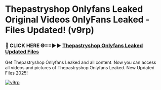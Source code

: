 # Thepastryshop Onlyfans Leaked Original Videos 0nlyFans Leaked - Files Updated! (v9rp)

<h3>🔴 CLICK HERE 🌐==►► <a href="https://tinyurl.com/3hn5wdd3" rel="nofollow">Thepastryshop Onlyfans Leaked Updated Files</a></h3>

Get Thepastryshop Onlyfans Leaked and all content. Now you can access all videos and pictures of Thepastryshop Onlyfans Leaked. New Updated Files 2025!

[![v9rp](https://i.imgur.com/4HnBqBT.gif)](https://tinyurl.com/3hn5wdd3)
